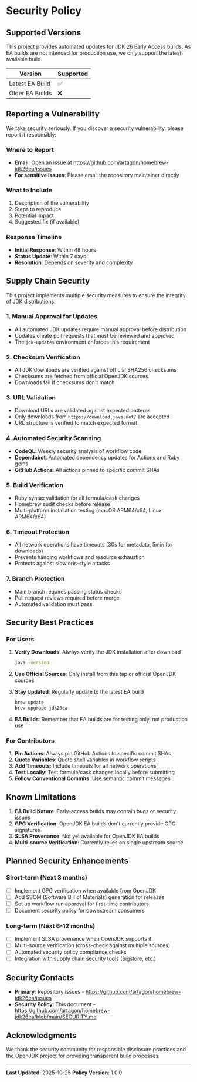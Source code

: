 # Security Policy

## Supported Versions

This project provides automated updates for JDK 26 Early Access builds. As EA builds are not intended for production use, we only support the latest available build.

| Version | Supported          |
| ------- | ------------------ |
| Latest EA Build | :white_check_mark: |
| Older EA Builds | :x:                |

## Reporting a Vulnerability

We take security seriously. If you discover a security vulnerability, please report it responsibly:

### Where to Report

- **Email**: Open an issue at https://github.com/artagon/homebrew-jdk26ea/issues
- **For sensitive issues**: Please email the repository maintainer directly

### What to Include

1. Description of the vulnerability
2. Steps to reproduce
3. Potential impact
4. Suggested fix (if available)

### Response Timeline

- **Initial Response**: Within 48 hours
- **Status Update**: Within 7 days
- **Resolution**: Depends on severity and complexity

## Supply Chain Security

This project implements multiple security measures to ensure the integrity of JDK distributions:

### 1. Manual Approval for Updates

- All automated JDK updates require manual approval before distribution
- Updates create pull requests that must be reviewed and approved
- The `jdk-updates` environment enforces this requirement

### 2. Checksum Verification

- All JDK downloads are verified against official SHA256 checksums
- Checksums are fetched from official OpenJDK sources
- Downloads fail if checksums don't match

### 3. URL Validation

- Download URLs are validated against expected patterns
- Only downloads from `https://download.java.net/` are accepted
- URL structure is verified to match expected format

### 4. Automated Security Scanning

- **CodeQL**: Weekly security analysis of workflow code
- **Dependabot**: Automated dependency updates for Actions and Ruby gems
- **GitHub Actions**: All actions pinned to specific commit SHAs

### 5. Build Verification

- Ruby syntax validation for all formula/cask changes
- Homebrew audit checks before release
- Multi-platform installation testing (macOS ARM64/x64, Linux ARM64/x64)

### 6. Timeout Protection

- All network operations have timeouts (30s for metadata, 5min for downloads)
- Prevents hanging workflows and resource exhaustion
- Protects against slowloris-style attacks

### 7. Branch Protection

- Main branch requires passing status checks
- Pull request reviews required before merge
- Automated validation must pass

## Security Best Practices

### For Users

1. **Verify Downloads**: Always verify the JDK installation after download
   ```bash
   java -version
   ```

2. **Use Official Sources**: Only install from this tap or official OpenJDK sources

3. **Stay Updated**: Regularly update to the latest EA build
   ```bash
   brew update
   brew upgrade jdk26ea
   ```

4. **EA Builds**: Remember that EA builds are for testing only, not production use

### For Contributors

1. **Pin Actions**: Always pin GitHub Actions to specific commit SHAs
2. **Quote Variables**: Quote shell variables in workflow scripts
3. **Add Timeouts**: Include timeouts for all network operations
4. **Test Locally**: Test formula/cask changes locally before submitting
5. **Follow Conventional Commits**: Use semantic commit messages

## Known Limitations

1. **EA Build Nature**: Early-access builds may contain bugs or security issues
2. **GPG Verification**: OpenJDK EA builds don't currently provide GPG signatures
3. **SLSA Provenance**: Not yet available for OpenJDK EA builds
4. **Multi-source Verification**: Currently relies on single upstream source

## Planned Security Enhancements

### Short-term (Next 3 months)

- [ ] Implement GPG verification when available from OpenJDK
- [ ] Add SBOM (Software Bill of Materials) generation for releases
- [ ] Set up workflow run approval for first-time contributors
- [ ] Document security policy for downstream consumers

### Long-term (Next 6-12 months)

- [ ] Implement SLSA provenance when OpenJDK supports it
- [ ] Multi-source verification (cross-check against multiple sources)
- [ ] Automated security policy compliance checks
- [ ] Integration with supply chain security tools (Sigstore, etc.)

## Security Contacts

- **Primary**: Repository issues - https://github.com/artagon/homebrew-jdk26ea/issues
- **Security Policy**: This document - https://github.com/artagon/homebrew-jdk26ea/blob/main/SECURITY.md

## Acknowledgments

We thank the security community for responsible disclosure practices and the OpenJDK project for providing transparent build processes.

---

**Last Updated**: 2025-10-25
**Policy Version**: 1.0.0

